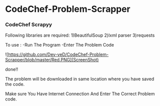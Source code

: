 # CodeChef-Problem-Scrapper
### CodeChef Scrapyy
Following libraries are required:
1)BeautifulSoup
2)lxml parser
3)requests

To use :
-Run The Program
-Enter The Problem Code

![https://github.com/Dev-veD/CodeChef-Problem-Scrapper/blob/master/Red.PNG](ScreenShot)

done!!

The problem will be downloaded in same location where you have saved the code.

Make sure You Have Internet Connection And Enter The Correct Problem code.
